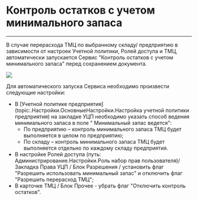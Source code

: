 ﻿#  Контроль остатков с учетом минимального запаса

_ __ _ _ _ _

В случае перерасхода ТМЦ по выбранному складу/ предприятию в зависимости от настроек Учетной политики, Ролей доступа и ТМЦ, автоматически запускается Сервис "Контроль остатков с учетом минимального запаса" перед сохранением документа.

![](topic:.УЦП.AddFiles.Screenshot_2461.jpg)

Для автоматического запуска Сервиса необходимо произвести следующие настройки:

* В [Учетной политике предприятия](topic:.Настройки.ОсновныеНастройки.Настройка учетной политики предприятия) на закладке УЦП необходимо указать способ ведения минимального запаса в поле " Минимальный запас ведется":
     * По предприятию – контроль минимального запаса ТМЦ будет выполняется в целом по предприятию;
     * По складу – контроль минимального запаса ТМЦ  будет выполняется отдельно по каждому складу предприятия.
* В настройке Ролей доступа (путь: Администрирование.Настройки.Роль набор прав пользователя)/ Закладка Права УЦП / Блок Разрешения / установить флаг "Разрешить использовать минимальный запас" и отключить флаг "Разрешить перерасход ТМЦ";
* В карточке ТМЦ / Блок Прочее - убрать флаг "Отключить контроль остатков".
